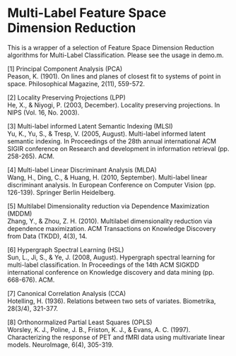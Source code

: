 # Multi-Label Feature Space Dimension Reduction

This is a wrapper of a selection of Feature Space Dimension Reduction algorithms for Multi-Label Classification. Please see the usage in demo.m.

[1] Principal Component Analysis (PCA) <br /> 
Peason, K. (1901). On lines and planes of closest fit to systems of point in space. Philosophical Magazine, 2(11), 559-572.

[2] Locality Preserving Projections (LPP) <br /> 
He, X., & Niyogi, P. (2003, December). Locality preserving projections. In NIPS (Vol. 16, No. 2003).

[3] Multi-label informed Latent Semantic Indexing (MLSI) <br />
Yu, K., Yu, S., & Tresp, V. (2005, August). Multi-label informed latent semantic indexing. In Proceedings of the 28th annual international ACM SIGIR conference on Research and development in 
information retrieval (pp. 258-265). ACM.

[4] Multi-label Linear Discriminant Analysis (MLDA) <br />
Wang, H., Ding, C., & Huang, H. (2010, September). Multi-label linear discriminant analysis. In European Conference on Computer Vision (pp. 126-139). Springer Berlin Heidelberg.

[5] Multilabel Dimensionality reduction via Dependence Maximization (MDDM) <br />
Zhang, Y., & Zhou, Z. H. (2010). Multilabel dimensionality reduction via dependence maximization. ACM Transactions on Knowledge Discovery from Data (TKDD), 4(3), 14.

[6] Hypergraph Spectral Learning (HSL) <br />
Sun, L., Ji, S., & Ye, J. (2008, August). Hypergraph spectral learning for multi-label classification. In Proceedings of the 14th ACM SIGKDD international conference on Knowledge discovery and data mining (pp. 668-676). ACM.

[7] Canonical Correlation Analysis (CCA) <br />
Hotelling, H. (1936). Relations between two sets of variates. Biometrika, 28(3/4), 321-377.

[8] Orthonormalized Partial Least Squares (OPLS) <br />
Worsley, K. J., Poline, J. B., Friston, K. J., & Evans, A. C. (1997). Characterizing the response of PET and fMRI data using multivariate linear models. NeuroImage, 6(4), 305-319.
